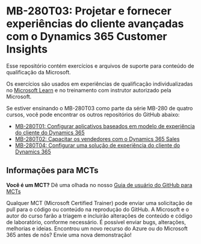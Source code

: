 # MB-280T03: Projetar e fornecer experiências do cliente avançadas com o Dynamics 365 Customer Insights

Esse repositório contém exercícios e arquivos de suporte para conteúdo de qualificação da Microsoft.

Os exercícios são usados em experiências de qualificação individualizadas no [Microsoft Learn](https://learn.microsoft.com) e no treinamento com instrutor autorizado pela Microsoft.

Se estiver ensinando o MB-280T03 como parte da série MB-280 de quatro cursos, você pode encontrar os outros repositórios do GitHub abaixo:
- [MB-280T01: Configurar aplicativos baseados em modelo de experiência do cliente do Dynamics 365](https://github.com/MicrosoftLearning/MB-280T01-Configure-Dynamics-365-customer-experience-model-driven-apps)
- [MB-280T02: Capacitar os vendedores com o Dynamics 365 Sales](https://github.com/MicrosoftLearning/MB-280T02-Empower-sellers-with-Dynamics-365-Sales-and-Microsoft-365-Copilot-for-Sales)
- [MB-280T04: Configurar uma solução de experiência do cliente do Dynamics 365](https://github.com/MicrosoftLearning/MB-280T04-Configure-a-Dynamics-365-customer-experience-solution)

## Informações para MCTs

**Você é um MCT?** Dê uma olhada no nosso [Guia de usuário do GitHub para MCTs](https://microsoftlearning.github.io/MCT-User-Guide/)

Qualquer MCT (Microsoft Certified Trainer) pode enviar uma solicitação de pull para o código ou conteúdo na reprodução do GitHub. A Microsoft e o autor do curso farão a triagem e incluirão alterações de conteúdo e código de laboratório, conforme necessário. É possível enviar bugs, alterações, melhorias e ideias. Encontrou um novo recurso do Azure ou do Microsoft 365 antes de nós? Envie uma nova demonstração!
